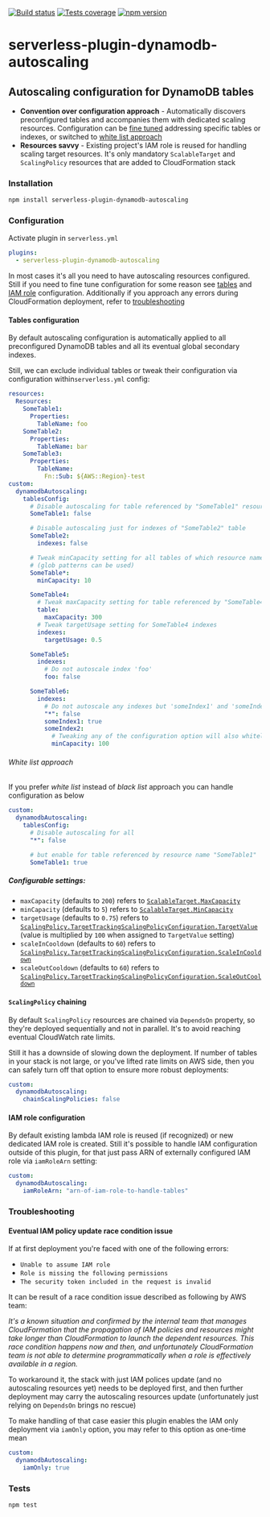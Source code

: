 [![Build status][build-image]][build-url]
[![Tests coverage][cov-image]][cov-url]
[![npm version][npm-image]][npm-url]

# serverless-plugin-dynamodb-autoscaling

## Autoscaling configuration for DynamoDB tables

- **Convention over configuration approach** - Automatically discovers preconfigured tables and accompanies them with dedicated scaling resources. Configuration can be [fine tuned](#tables-configuration) addressing specific tables or indexes, or switched to [white list approach](#white-list-approach)
- **Resources savvy** - Existing project's IAM role is reused for handling scaling target resources. It's only mandatory `ScalableTarget` and `ScalingPolicy` resources that are added to CloudFormation stack

### Installation

```bash
npm install serverless-plugin-dynamodb-autoscaling
```

### Configuration

Activate plugin in `serverless.yml`

```yaml
plugins:
  - serverless-plugin-dynamodb-autoscaling
```

In most cases it's all you need to have autoscaling resources configured.
Still if you need to fine tune configuration for some reason see [tables](#tables-configuration) and [IAM role](#iam-role-configuration) configuration. Additionally if you approach any errors during CloudFormation deployment, refer to [troubleshooting](#troubleshooting)

#### Tables configuration

By default autoscaling configuration is automatically applied to all preconfigured DynamoDB tables and all its eventual global secondary indexes.

Still, we can exclude individual tables or tweak their configuration via configuration within`serverless.yml` config:

```yaml
resources:
  Resources:
    SomeTable1:
      Properties:
        TableName: foo
    SomeTable2:
      Properties:
        TableName: bar
    SomeTable3:
      Properties:
        TableName:
          Fn::Sub: ${AWS::Region}-test
custom:
  dynamodbAutoscaling:
    tablesConfig:
      # Disable autoscaling for table referenced by "SomeTable1" resource name
      SomeTable1: false

      # Disable autoscaling just for indexes of "SomeTable2" table
      SomeTable2:
        indexes: false

      # Tweak minCapacity setting for all tables of which resource names start with SomeTable
      # (glob patterns can be used)
      SomeTable*:
        minCapacity: 10

      SomeTable4:
        # Tweak maxCapacity setting for table referenced by "SomeTable4" (just table)
        table:
          maxCapacity: 300
        # Tweak targetUsage setting for SomeTable4 indexes
        indexes:
          targetUsage: 0.5

      SomeTable5:
        indexes:
          # Do not autoscale index 'foo'
          foo: false

      SomeTable6:
        indexes:
          # Do not autoscale any indexes but 'someIndex1' and 'someIndex2'
          "*": false
          someIndex1: true
          someIndex2:
            # Tweaking any of the configuration option will also whitelist the index
            minCapacity: 100
```

###### White list approach

If you prefer _white list_ instead of _black list_ approach you can handle configuration as below

```yaml
custom:
  dynamodbAutoscaling:
    tablesConfig:
      # Disable autoscaling for all
      "*": false

      # but enable for table referenced by resource name "SomeTable1"
      SomeTable1: true
```

##### Configurable settings:

- `maxCapacity` (defaults to `200`) refers to [`ScalableTarget.MaxCapacity`](https://docs.aws.amazon.com/autoscaling/application/APIReference/API_ScalableTarget.html)
- `minCapacity` (defaults to `5`) refers to [`ScalableTarget.MinCapacity`](https://docs.aws.amazon.com/autoscaling/application/APIReference/API_ScalableTarget.html)
- `targetUsage` (defaults to `0.75`) refers to [`ScalingPolicy.TargetTrackingScalingPolicyConfiguration.TargetValue`](https://docs.aws.amazon.com/autoscaling/application/APIReference/API_TargetTrackingScalingPolicyConfiguration.html) (value is multiplied by `100` when assigned to `TargetValue` setting)
- `scaleInCooldown` (defaults to `60`) refers to [`ScalingPolicy.TargetTrackingScalingPolicyConfiguration.ScaleInCooldown`](https://docs.aws.amazon.com/autoscaling/application/APIReference/API_TargetTrackingScalingPolicyConfiguration.html)
- `scaleOutCooldown` (defaults to `60`) refers to [`ScalingPolicy.TargetTrackingScalingPolicyConfiguration.ScaleOutCooldown`](https://docs.aws.amazon.com/autoscaling/application/APIReference/API_TargetTrackingScalingPolicyConfiguration.html)

#### `ScalingPolicy` chaining

By default `ScalingPolicy` resources are chained via `DependsOn` property, so they're deployed sequentially and not in parallel. It's to avoid reaching eventual CloudWatch rate limits.

Still it has a downside of slowing down the deployment. If number of tables in your stack is not large, or you've lifted rate limits on AWS side, then you can safely turn off that option to ensure more robust deployments:

```yaml
custom:
  dynamodbAutoscaling:
    chainScalingPolicies: false
```

#### IAM role configuration

By default existing lambda IAM role is reused (if recognized) or new dedicated IAM role is created.
Still it's possible to handle IAM configuration outside of this plugin, for that just pass ARN of externally configured IAM role via `iamRoleArn` setting:

```yaml
custom:
  dynamodbAutoscaling:
    iamRoleArn: "arn-of-iam-role-to-handle-tables"
```

### Troubleshooting

#### Eventual IAM policy update race condition issue

If at first deployment you're faced with one of the following errors:

- `Unable to assume IAM role`
- `Role is missing the following permissions`
- `The security token included in the request is invalid`

It can be result of a race condition issue described as following by AWS team:

_It's a known situation and confirmed by the internal team that manages CloudFormation that the propagation of IAM policies and resources might take longer than CloudFormation to launch the dependent resources. This race condition happens now and then, and unfortunately CloudFormation team is not able to determine programmatically when a role is effectively available in a region._

To workaround it, the stack with just IAM polices update (and no autoscaling resources yet) needs to be deployed first, and then further deployment may carry the autoscaling resources update (unfortunately just relying on `DependsOn` brings no rescue)

To make handling of that case easier this plugin enables the IAM only deployment via `iamOnly` option, you may refer to this option as one-time mean

```yaml
custom:
  dynamodbAutoscaling:
    iamOnly: true
```

### Tests

```bash
npm test
```

[build-image]: https://github.com/medikoo/serverless-plugin-dynamodb-autoscaling/workflows/Integrate/badge.svg
[build-url]: https://github.com/medikoo/serverless-plugin-dynamodb-autoscaling/actions?query=workflow%3AIntegrate
[cov-image]: https://img.shields.io/codecov/c/github/medikoo/serverless-plugin-dynamodb-autoscaling.svg
[cov-url]: https://codecov.io/gh/medikoo/serverless-plugin-dynamodb-autoscaling
[npm-image]: https://img.shields.io/npm/v/serverless-plugin-dynamodb-autoscaling.svg
[npm-url]: https://www.npmjs.com/package/serverless-plugin-dynamodb-autoscaling
